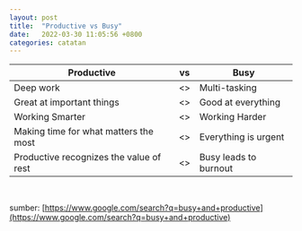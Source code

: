 ```yaml
---
layout: post
title:  "Productive vs Busy"
date:   2022-03-30 11:05:56 +0800
categories: catatan
---
```



| Productive | vs | Busy |
| --- | --- | --- |
| Deep work | <> | Multi-tasking |
| Great at important things | <> | Good at everything |
| Working Smarter | <> | Working Harder |
| Making time for what matters the most | <> | Everything is urgent |
| Productive recognizes the value of rest | <> | Busy leads to burnout |  

<br>

sumber: 
[https://www.google.com/search?q=busy+and+productive](https://www.google.com/search?q=busy+and+productive)
